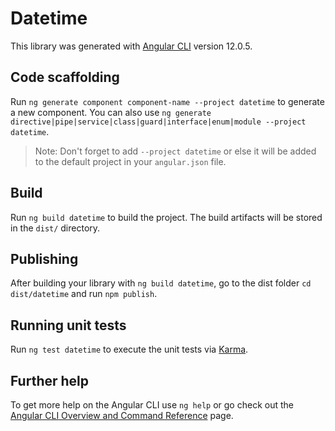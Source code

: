 # Datetime

This library was generated with [Angular CLI](https://github.com/angular/angular-cli) version 12.0.5.

## Code scaffolding

Run `ng generate component component-name --project datetime` to generate a new component. You can also use `ng generate directive|pipe|service|class|guard|interface|enum|module --project datetime`.
> Note: Don't forget to add `--project datetime` or else it will be added to the default project in your `angular.json` file. 

## Build

Run `ng build datetime` to build the project. The build artifacts will be stored in the `dist/` directory.

## Publishing

After building your library with `ng build datetime`, go to the dist folder `cd dist/datetime` and run `npm publish`.

## Running unit tests

Run `ng test datetime` to execute the unit tests via [Karma](https://karma-runner.github.io).

## Further help

To get more help on the Angular CLI use `ng help` or go check out the [Angular CLI Overview and Command Reference](https://angular.io/cli) page.
